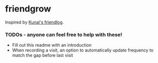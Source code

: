 # friendgrow

Inspired by [Kunal's friendlog](https://github.com/marwahaha/friendlog).

### TODOs - anyone can feel free to help with these!

- Fill out this readme with an introduction
- When recording a visit, an option to automatically update frequency to match the gap before last visit
